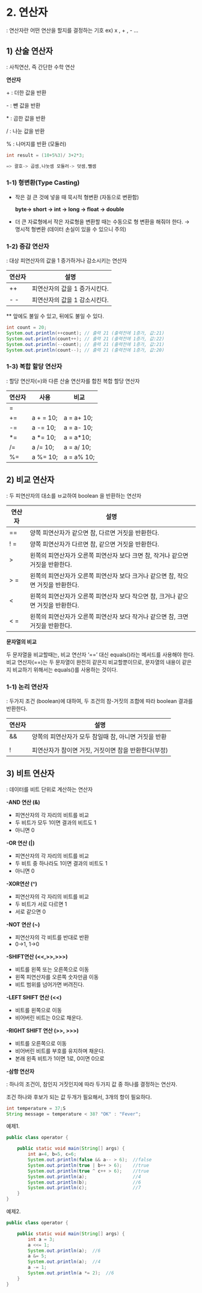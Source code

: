 # 2. 연산자

: 연산자란 어떤 연산을 할지를 결정하는 기호 ex) x , + , - …

## 1) 산술 연산자

: 사칙연산, 즉 간단한 수학 연산

**연산자** 

 \+ : 더한 값을 반환  

 \- : 뺀 값을 반환 

 \* : 곱한 값을 반환 

 / : 나눈 값을 반환 

 % : 나머지를 반환 (모듈러) 

```java
int result = (10+5%3)/ 3+2*3;

=> 괄호-> 곱셈,나눗셈 모듈러-> 덧셈,뺄셈 
```

### 1-1) 형변환(Type Casting)

- 작은 걸 큰 것에 넣을 때 묵시적 형변환 (자동으로 변환함)

  **byte→ short → int → long → float → double**

- 더 큰 자료형에서 작은 자료형을 변환할 때는 수동으로 형 변환을 해줘야 한다. → 명시적 형변환 (데이터 손실이 있을 수 있으니 주의) 

### 1-2) 증감 연산자

: 대상 피연산자의 값을 1 증가하거나 감소시키는 연산자

| 연산자 | 설명 |
| --- | --- |
| ++ | 피연산자의 값을 1 증가시킨다. |
| - - | 피연산자의 값을 1 감소시킨다. |

** 앞에도 불일 수 있고, 뒤에도 불일 수 있다. 

```java
int count = 20;
System.out.println(++count); // 출력 21 (출력전에 1증가, 값:21)
System.out.println(count++); // 출력 21 (출력전에 1증가, 값:22)
System.out.println(--count); // 출력 21 (출력전에 1증가, 값:21)
System.out.println(count--); // 출력 21 (출력전에 1증가, 값:20)
```

### 1-3) 복합 할당 연산자

: 할당 연산자(=)와 다른 산술 연산자를 합친 복합 할당 연산자

| 연산자 | 사용 | 비교 |
| --- | --- | --- |
| = |  |  |
| += | a + = 10; | a = a+ 10; |
| -= | a -=  10; | a = a- 10; |
| *= | a *= 10; | a = a*10; |
| /= | a /= 10; | a = a/ 10; |
| %= | a %= 10; | a = a% 10; |

## 2) 비교 연산자

: 두 피연산자의 대소를 ㅂ교하여 boolean 을 반환하는 연산자

| 연산자 | 설명 |
| --- | --- |
| == | 양쪽 피연산자가 같으면 참, 다르면 거짓을 반환한다. |
| ! = | 양쪽 피연산자가 다르면 참, 같으면 거짓을 반환한다. |
| > | 왼쪽의 피연산자가 오른쪽 피연산자 보다 크면 참, 작거나 같으면 거짓을 반환한다. |
| > = | 왼쪽의 피연산자가 오른쪽 피연산자 보다 크거나 같으면 참, 작으면 거짓을 반환한다. |
| < | 왼쪽의 피연산자가 오른쪽 피연산자 보다 작으면 참, 크거나 같으면 거짓을 반환한다. |
| < = | 왼쪽의 피연산자가 오른쪽 피연산자 보다 작거나 같으면 참, 크면 거짓을 반환한다. |

**문자열의 비교**

두 문자열을 비교할때는, 비교 연산자 ‘==’ 대신 equals()라는 메서드를 사용해야 한다. 비교 연산자(==)는 두 문자열이 완전히 같은지 비교할뿐이므로, 문자열의 내용이 같은지 비교하기 위해서는 equals()를 사용하는 것이다. 

### 1-1) 논리 연산자

: 두가지 조건 (boolean)에 대하여, 두 조건의 참-거짓의 조합에 따라 boolean 결과를 반환한다.

| 연산자 | 설명 |
| --- | --- |
| && | 양쪽의 피연산자가 모두 참일때 참, 아니면 거짓을 반환 |
| || | 양쪽의 피연산자 중 하나라도 참일 때 참, 아니면 거짓을 반환 |
| ! | 피연산자가 참이면 거짓, 거짓이면 참을 반환한다(부정) |

## 3) 비트 연산자

: 데이터를 비트 단위로 계산하는 연산자

**-AND 연산 (&)**

- 피연산자의 각 자리의 비트를 비교
- 두 비트가 모두 1이면 결과의 비트도 1
- 아니면 0

**-OR 연산 (|)**

- 피연산자의 각 자리의 비트를 비교
- 두 비트 중 하나라도 1이면 결과의 비트도 1
- 아니면 0

**-XOR연산 (^)**

- 피연산자의 각 자리의 비트를 비교
- 두 비트가 서로 다르면 1
- 서로 같으면 0

**-NOT 연산 (~)**

- 피연산자의 각 비트를 반대로 반환
- 0→1, 1→0

**-SHIFT연산 (<<,>>,>>>)**

- 비트를 왼쪽 또는 오른쪽으로 이동
- 왼쪽 피연산자를 오른쪽 숫자만큼 이동
- 비트 범위를 넘어가면 버려진다.

**-LEFT SHIFT 연산 (<<)**

- 비트를 왼쪽으로 이동
- 비어버린 비트는 0으로 채운다.

**-RIGHT SHIFT 연산 (>>, >>>)**

- 비트를 오른쪽으로 이동
- 비어버린 비트를 부호를 유지하며 채운다.
- 본래 왼족 비트가 1이면 1로, 0이면 0으로

**-삼항 연산자**

: 하나의 조건이, 참인지 거짓인지에 따라 두가지 값 중 하나를 결정하는 연산자.

조건 하나와 후보가 되는 값 두개가 필요해서, 3개의 항이 필요하다.

```java
int temperature = 37;S
String message = temperature < 38? "OK" : "Fever";
```

예제1.

```java
public class operator {

    public static void main(String[] args) {
        int a=4, b=5, c=6;
        System.out.println(false && a-- > 6);  //false
        System.out.println(true | b++ > 6);    //true
        System.out.println(true ^ c++ > 6);    //true
        System.out.println(a);                 //4
        System.out.println(b);                 //6
        System.out.println(c);                 //7
    }
}
```

예제2.

```java
public class operator {

    public static void main(String[] args) {
        int a = 3;
        a <<= 1;
        System.out.println(a);  //6
        a &= 5;
        System.out.println(a);  //4
        a -= 1;
        System.out.println(a *= 2);  //6
    }
}
```